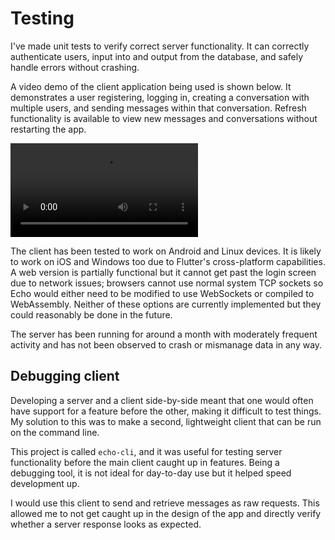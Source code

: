 # Testing

I've made unit tests to verify correct server functionality. It can correctly authenticate users, input into and output from the database, and safely handle errors without crashing.

A video demo of the client application being used is shown below. It demonstrates a user registering, logging in, creating a conversation with multiple users, and sending messages within that conversation. Refresh functionality is available to view new messages and conversations without restarting the app.

![Demo of the client in use](../assets/echo.mp4)

The client has been tested to work on Android and Linux devices. It is likely to work on iOS and Windows too due to Flutter's cross-platform capabilities. A web version is partially functional but it cannot get past the login screen due to network issues; browsers cannot use normal system TCP sockets so Echo would either need to be modified to use WebSockets or compiled to WebAssembly. Neither of these options are currently implemented but they could reasonably be done in the future.

The server has been running for around a month with moderately frequent activity and has not been observed to crash or mismanage data in any way.

## Debugging client

Developing a server and a client side-by-side meant that one would often have support for a feature before the other, making it difficult to test things. My solution to this was to make a second, lightweight client that can be run on the command line.

This project is called `echo-cli`, and it was useful for testing server functionality before the main client caught up in features. Being a debugging tool, it is not ideal for day-to-day use but it helped speed development up.

I would use this client to send and retrieve messages as raw requests. This allowed me to not get caught up in the design of the app and directly verify whether a server response looks as expected.
